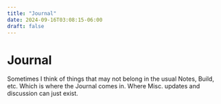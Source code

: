 ```yaml
---
title: "Journal"
date: 2024-09-16T03:08:15-06:00
draft: false
---
```


# Journal

Sometimes I think of things that may not belong in the usual Notes, Build, etc.
Which is where the Journal comes in. Where Misc. updates and discussion can just
exist.

